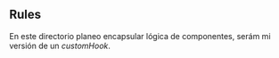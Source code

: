 ## __Rules__
En este directorio planeo encapsular lógica de componentes, serám mi versión de un _customHook_.